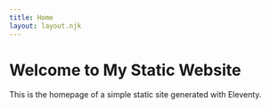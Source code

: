 ```yaml
---
title: Home
layout: layout.njk
---
```


# Welcome to My Static Website

This is the homepage of a simple static site generated with Eleventy.
